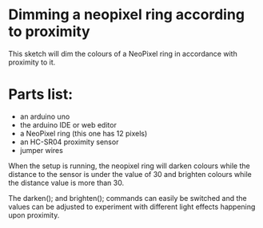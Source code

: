 # Dimming a neopixel ring according to proximity

This sketch will dim the colours of a NeoPixel ring in accordance with proximity to it.

# Parts list:
- an arduino uno
- the arduino IDE or web editor
- a NeoPixel ring (this one has 12 pixels)
- an HC-SR04 proximity sensor
- jumper wires

When the setup is running, the neopixel ring will darken colours while the distance to the sensor is under the value of 30 and brighten colours while the distance value is more than 30.

The darken(); and brighten(); commands can easily be switched and the values can be adjusted to experiment with different light effects happening upon proximity.
